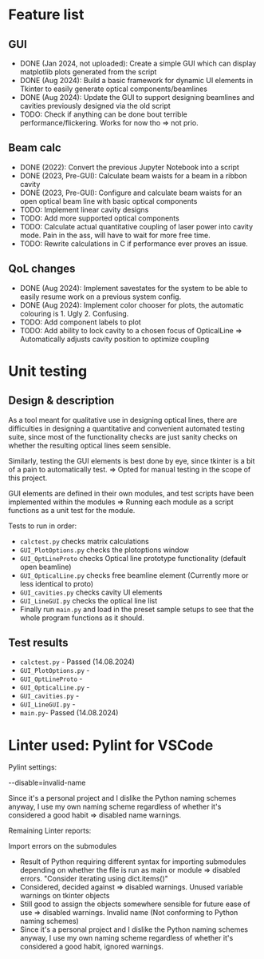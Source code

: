 # Feature list

## GUI
- DONE (Jan 2024, not uploaded): Create a simple GUI which can display matplotlib plots generated from the script
- DONE (Aug 2024): Build a basic framework for dynamic UI elements in Tkinter to easily generate optical components/beamlines
- DONE (Aug 2024): Update the GUI to support designing beamlines and cavities previously designed via the old script
- TODO: Check if anything can be done bout terrible performance/flickering. Works for now tho => not prio.

## Beam calc
- DONE (2022): Convert the previous Jupyter Notebook into a script
- DONE (2023, Pre-GUI): Calculate beam waists for a beam in a ribbon cavity
- DONE (2023, Pre-GUI): Configure and calculate beam waists for an open optical beam line with basic optical components
- TODO: Implement linear cavity designs
- TODO: Add more supported optical components
- TODO: Calculate actual quantitative coupling of laser power into cavity mode. Pain in the ass, will have to wait for more free time.
- TODO: Rewrite calculations in C if performance ever proves an issue.

## QoL changes
- DONE (Aug 2024): Implement savestates for the system to be able to easily resume work on a previous system config.
- DONE (Aug 2024): Implement color chooser for plots, the automatic colouring is 1. Ugly 2. Confusing. 
- TODO: Add component labels to plot
- TODO: Add ability to lock cavity to a chosen focus of OpticalLine => Automatically adjusts cavity position to optimize coupling


# Unit testing

## Design & description
As a tool meant for qualitative use in designing optical lines, there are difficulties 
in designing a quantitative and convenient automated testing suite, since most of the
functionality checks are just sanity checks on whether the resulting optical lines seem 
sensible.

Similarly, testing the GUI elements is best done by eye, since tkinter is a bit of a pain to 
automatically test.
=> Opted for manual testing in the scope of this project. 

GUI elements are defined in their own modules, and test scripts have been implemented 
within the modules => Running each module as a script functions as a unit test for the module.

Tests to run in order:
- `calctest.py` checks matrix calculations
- `GUI_PlotOptions.py` checks the plotoptions window
- `GUI_OptLineProto` checks Optical line prototype functionality (default open beamline)
- `GUI_OpticalLine.py` checks free beamline element (Currently more or less identical to proto)
- `GUI_cavities.py` checks cavity UI elements
- `GUI_LineGUI.py` checks the optical line list
- Finally run `main.py` and load in the preset sample setups to see that the whole program functions as it should.

## Test results

- `calctest.py` - Passed (14.08.2024)
- `GUI_PlotOptions.py` - 
- `GUI_OptLineProto` -
- `GUI_OpticalLine.py` -
- `GUI_cavities.py` -
- `GUI_LineGUI.py` -
- `main.py`- Passed (14.08.2024)

# Linter used: Pylint for VSCode

Pylint settings:

--disable=invalid-name

Since it's a personal project and I dislike the Python naming schemes anyway, I use my own naming scheme regardless of whether it's considered a good habit => disabled name warnings.


Remaining Linter reports:

Import errors on the submodules
- Result of Python requiring different syntax for importing submodules depending on whether the file is run as main or module => disabled errors.
"Consider iterating using dict.items()"
- Considered, decided against => disabled warnings. 
Unused variable warnings on tkinter objects
- Still good to assign the objects somewhere sensible for future ease of use => disabled warnings.
Invalid name (Not conforming to Python naming schemes)
- Since it's a personal project and I dislike the Python naming schemes anyway, I use my own naming scheme regardless of whether it's considered a good habit, ignored warnings.
